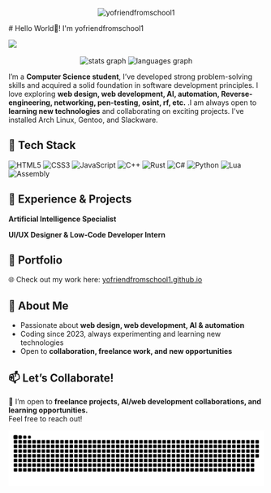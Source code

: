 <p align="center">
  <img src="https://socialify.git.ci/yofriendfromschool1/yofriendfromschool1/image?font=Source%20Code%20Pro&forks=1&issues=1&language=1&name=1&owner=1&pattern=Plus&pulls=1&stargazers=1&theme=Dark" alt="yofriendfromschool1" width="700" height="300" />
</p>
# Hello World👋! I'm yofriendfromschool1

![](https://komarev.com/ghpvc/?username=yofriendfromschool1)

 <div align="center">
  <img src="https://github-readme-stats.vercel.app/api?username=yofriendfromschool1&hide_title=false&hide_rank=false&show_icons=true&include_all_commits=true&count_private=true&disable_animations=false&theme=dracula&locale=en&hide_border=false" height="150" alt="stats graph"  />
  <img src="https://github-readme-stats.vercel.app/api/top-langs?username=yofriendfromschool1&locale=en&hide_title=false&layout=compact&card_width=320&langs_count=5&theme=dracula&hide_border=false" height="150" alt="languages graph"  />
</div> 

I’m a **Computer Science student**, I’ve developed strong problem-solving skills and acquired a solid foundation in software development principles. I love exploring **web design, web development, AI, automation, Reverse-engineering, networking, pen-testing, osint, rf, etc.** .I am always open to **learning new technologies** and collaborating on exciting projects. I've installed Arch Linux, Gentoo, and Slackware.

## 🚀 Tech Stack

![HTML5](https://img.shields.io/badge/html5-%23E34F26.svg?style=for-the-badge&logo=html5&logoColor=white)
![CSS3](https://img.shields.io/badge/css3-%231572B6.svg?style=for-the-badge&logo=css3&logoColor=white)
![JavaScript](https://img.shields.io/badge/javascript-%23323330.svg?style=for-the-badge&logo=javascript&logoColor=%23F7DF1E)
![C++](https://img.shields.io/badge/C++-00599C?style=flat-square&logo=C%2B%2B&logoColor=white)
![Rust](https://img.shields.io/badge/Rust-000000?logo=rust&logoColor=white)
![C#](https://img.shields.io/badge/C%23-239120?style=flat&logo=unity&logoColor=white)
![Python](https://img.shields.io/badge/python-3670A0?style=for-the-badge&logo=python&logoColor=ffdd54)
![Lua](https://img.shields.io/badge/Lua-2C2D72?style=for-the-badge&logo=lua&logoColor=white)
![Assembly](https://img.shields.io/badge/-Assembly-000?&logo=assemblyscript)

## 💼 Experience & Projects

**Artificial Intelligence Specialist**  

**UI/UX Designer & Low-Code Developer Intern**  

## 🔗 Portfolio

🌐 Check out my work here: [yofriendfromschool1.github.io](https://yofriendfromschool1.github.io)

## 👤 About Me

- Passionate about **web design, web development, AI & automation**
- Coding since 2023, always experimenting and learning new technologies
- Open to **collaboration, freelance work, and new opportunities**

## 📫 Let’s Collaborate!

💬 I’m open to **freelance projects, AI/web development collaborations, and learning opportunities.**  
Feel free to reach out!

<!-- # 💻 Tech Stack:

![HTML5](https://img.shields.io/badge/html5-%23E34F26.svg?style=for-the-badge&logo=html5&logoColor=white)
![CSS3](https://img.shields.io/badge/css3-%231572B6.svg?style=for-the-badge&logo=css3&logoColor=white)
![JavaScript](https://img.shields.io/badge/javascript-%23323330.svg?style=for-the-badge&logo=javascript&logoColor=%23F7DF1E)
![C++](https://img.shields.io/badge/C++-00599C?style=flat-square&logo=C%2B%2B&logoColor=white)
![Rust](https://img.shields.io/badge/Rust-000000?logo=rust&logoColor=white)
![C#](https://img.shields.io/badge/C%23-239120?style=flat&logo=unity&logoColor=white)
![Python](https://img.shields.io/badge/python-3670A0?style=for-the-badge&logo=python&logoColor=ffdd54)
![Lua](https://img.shields.io/badge/Lua-2C2D72?style=for-the-badge&logo=lua&logoColor=white)
![Assembly](https://img.shields.io/badge/-Assembly-000?&logo=assemblyscript)
![GitHub](https://img.shields.io/badge/github-%23121011.svg?style=for-the-badge&logo=github&logoColor=white) ![Tampermonkey](https://img.shields.io/badge/tampermonkey-%2300485B.svg?style=for-the-badge&logo=tampermonkey&logoColor=white)  -->

<!-- <img align="right" height="150" src="https://i.imgflip.com/65efzo.gif"  />

###

<div align="left">
  <img src="https://cdn.jsdelivr.net/gh/devicons/devicon/icons/javascript/javascript-original.svg" height="30" alt="javascript logo"  />
  <img width="12" />
  <img src="https://cdn.jsdelivr.net/gh/devicons/devicon/icons/typescript/typescript-original.svg" height="30" alt="typescript logo"  />
  <img width="12" />
  <img src="https://cdn.jsdelivr.net/gh/devicons/devicon/icons/react/react-original.svg" height="30" alt="react logo"  />
  <img width="12" />
  <img src="https://cdn.jsdelivr.net/gh/devicons/devicon/icons/html5/html5-original.svg" height="30" alt="html5 logo"  />
  <img width="12" />
  <img src="https://cdn.jsdelivr.net/gh/devicons/devicon/icons/css3/css3-original.svg" height="30" alt="css3 logo"  />
  <img width="12" />
  <img src="https://cdn.jsdelivr.net/gh/devicons/devicon/icons/python/python-original.svg" height="30" alt="python logo"  />
  <img width="12" />
  <img src="https://cdn.jsdelivr.net/gh/devicons/devicon/icons/csharp/csharp-original.svg" height="30" alt="csharp logo"  />
</div>

###

<div align="left">
  <img src="https://img.shields.io/static/v1?message=Youtube&logo=youtube&label=&color=FF0000&logoColor=white&labelColor=&style=for-the-badge" height="35" alt="youtube logo"  />
  <img src="https://img.shields.io/static/v1?message=Instagram&logo=instagram&label=&color=E4405F&logoColor=white&labelColor=&style=for-the-badge" height="35" alt="instagram logo"  />
  <img src="https://img.shields.io/static/v1?message=Twitch&logo=twitch&label=&color=9146FF&logoColor=white&labelColor=&style=for-the-badge" height="35" alt="twitch logo"  />
  <img src="https://img.shields.io/static/v1?message=Discord&logo=discord&label=&color=7289DA&logoColor=white&labelColor=&style=for-the-badge" height="35" alt="discord logo"  />
  <img src="https://img.shields.io/static/v1?message=Gmail&logo=gmail&label=&color=D14836&logoColor=white&labelColor=&style=for-the-badge" height="35" alt="gmail logo"  />
  <img src="https://img.shields.io/static/v1?message=LinkedIn&logo=linkedin&label=&color=0077B5&logoColor=white&labelColor=&style=for-the-badge" height="35" alt="linkedin logo"  />
</div>

### -->

<!-- <br clear="both">

<!-- <img src="https://raw.githubusercontent.com/yofriendfromschool1/yofriendfromschool1/output/snake.svg" alt="Snake animation" /> -->
<picture>
  <source media="(prefers-color-scheme: dark)" srcset="https://raw.githubusercontent.com/yofriendfromschool1/yofriendfromschool1/output/github-snake-dark.svg" />
  <source media="(prefers-color-scheme: light)" srcset="https://raw.githubusercontent.com/yofriendfromschool1/yofriendfromschool1/output/github-snake.svg" />
  <img alt="github-snake" src="https://raw.githubusercontent.com/yofriendfromschool1/yofriendfromschool1/output/github-snake.svg" />
</picture>

###

